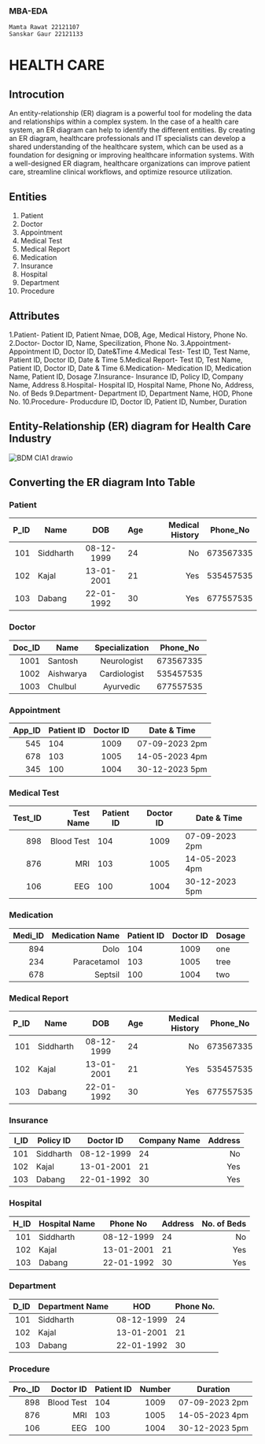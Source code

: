 ### MBA-EDA
    Mamta Rawat 22121107
    Sanskar Gaur 22121133

# HEALTH CARE

## Introcution 
An entity-relationship (ER) diagram is a powerful tool for modeling the data and relationships within a complex system. In the case of a health care system, an ER diagram can help to identify the different entities. By creating an ER diagram, healthcare professionals and IT specialists can develop a shared understanding of the healthcare system, which can be used as a foundation for designing or improving healthcare information systems. With a well-designed ER diagram, healthcare organizations can improve patient care, streamline clinical workflows, and optimize resource utilization.

## Entities 
1. Patient 
2. Doctor
3. Appointment
4. Medical Test 
5. Medical Report 
6. Medication
7. Insurance 
8. Hospital
9. Department
10. Procedure 

## Attributes 
1.Patient- Patient ID, 
           Patient Nmae, 
           DOB, 
           Age,
           Medical History, 
           Phone No. 
2.Doctor- Doctor ID, 
          Name, 
          Specilization, 
          Phone No.
3.Appointment- Appointment ID, 
               Doctor ID, 
               Date&Time
4.Medical Test- Test ID, 
                Test Name, 
                Patient ID, 
                Doctor ID, 
                Date & Time
5.Medical Report- Test ID, 
                  Test Name, 
                  Patient ID,
                  Doctor ID,
                  Date & Time
6.Medication- Medication ID, 
              Medication Name, 
              Patient ID, 
              Dosage
7.Insurance- Insurance ID, 
             Policy ID, 
             Company Name, 
             Address
8.Hospital- Hospital ID, 
            Hospital Name, 
            Phone No, 
            Address, 
            No. of Beds 
9.Department- Department ID, 
              Department Name, 
              HOD, 
              Phone No.
10.Procedure- Producdure ID, 
              Doctor ID, 
              Patient ID, 
              Number, 
              Duration 

## Entity-Relationship (ER) diagram for Health Care Industry

![BDM CIA1 drawio](https://user-images.githubusercontent.com/91964898/234297675-4d80d4ba-f6cb-4fa7-9f8e-cac42b16fed5.png)


## Converting the ER diagram Into Table 

### Patient 
|P_ID| Name          | DOB           | Age          |Medical History | Phone_No |
|---:| ------------- |:-------------:| -------------|---------------:|----------|
|101 | Siddharth     | 08-12-1999    | 24           |No              | 673567335| 
|102 | Kajal         | 13-01-2001    | 21           |Yes             | 535457535|
|103 | Dabang        | 22-01-1992    | 30           |Yes             | 677557535|

### Doctor 
|Doc_ID| Name          | Specialization      | Phone_No |
|-----:| ------------- |:-------------------:| ---------|
|1001  | Santosh       | Neurologist         | 673567335| 
|1002  | Aishwarya     | Cardiologist        | 535457535|
|1003  | Chulbul       | Ayurvedic           | 677557535|

### Appointment 
|App_ID| Patient ID    | Doctor ID     | Date & Time    |
|-----:| ------------- |:-------------:| ---------------|
|545   | 104           | 1009          | 07-09-2023 2pm |
|678   | 103           | 1005          | 14-05-2023 4pm |
|345   | 100           | 1004          | 30-12-2023 5pm |

### Medical Test 
|Test_ID| Test Name          |Patient ID    | Doctor ID     | Date & Time    |
|------:| ------------------:|------------- |:-------------:| ---------------|
|898    | Blood Test         |104           | 1009          | 07-09-2023 2pm | 
|876    | MRI                |103           | 1005          | 14-05-2023 4pm |
|106    | EEG                |100           | 1004          | 30-12-2023 5pm |

### Medication
|Medi_ID| Medication Name    |Patient ID    | Doctor ID     | Dosage    |
|------:| ------------------:|------------- |:-------------:| ----------|
|894    | Dolo               |104           | 1009          | one       | 
|234    | Paracetamol        |103           | 1005          | tree      |
|678    | Septsil            |100           | 1004          | two       |

### Medical Report 
|P_ID| Name          | DOB           | Age          |Medical History | Phone_No |
|---:| ------------- |:-------------:| -------------|---------------:|----------|
|101 | Siddharth     | 08-12-1999    | 24           |No              | 673567335| 
|102 | Kajal         | 13-01-2001    | 21           |Yes             | 535457535|
|103 | Dabang        | 22-01-1992    | 30           |Yes             | 677557535|

### Insurance
|I_ID|Policy ID       | Doctor ID     | Company Name |Address         | 
|---:| -------------- |:-------------:| -------------|---------------:|
|101 | Siddharth      | 08-12-1999    | 24           |No              | 
|102 | Kajal          | 13-01-2001    | 21           |Yes             | 
|103 | Dabang         | 22-01-1992    | 30           |Yes             | 

### Hospital 
|H_ID| Hospital Name | Phone No      |  Address     |No. of Beds     | 
|---:| ------------- |:-------------:| -------------|---------------:|
|101 | Siddharth     | 08-12-1999    | 24           |No              |
|102 | Kajal         | 13-01-2001    | 21           |Yes             |
|103 | Dabang        | 22-01-1992    | 30           |Yes             | 

### Department 
|D_ID|Department Name |HOD            | Phone No.    |
|---:| -------------- |:-------------:| -------------|
|101 | Siddharth      | 08-12-1999    | 24           |
|102 | Kajal          | 13-01-2001    | 21           |
|103 | Dabang         | 22-01-1992    | 30           |

### Procedure 
|Pro._ID| Doctor ID          |Patient ID    | Number        | Duration       |
|------:| ------------------:|------------- |:-------------:| ---------------|
|898    | Blood Test         |104           | 1009          | 07-09-2023 2pm | 
|876    | MRI                |103           | 1005          | 14-05-2023 4pm |
|106    | EEG                |100           | 1004          | 30-12-2023 5pm |
